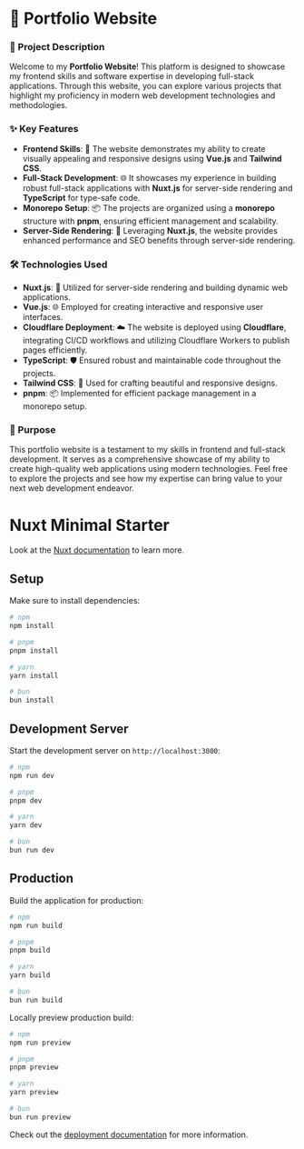 # 🌟 Portfolio Website

### 📖 Project Description
Welcome to my **Portfolio Website**! This platform is designed to showcase my frontend skills and software expertise in developing full-stack applications. Through this website, you can explore various projects that highlight my proficiency in modern web development technologies and methodologies.

### ✨ Key Features
- **Frontend Skills**: 🎨 The website demonstrates my ability to create visually appealing and responsive designs using **Vue.js** and **Tailwind CSS**.
- **Full-Stack Development**: 🌐 It showcases my experience in building robust full-stack applications with **Nuxt.js** for server-side rendering and **TypeScript** for type-safe code.
- **Monorepo Setup**: 📦 The projects are organized using a **monorepo** structure with **pnpm**, ensuring efficient management and scalability.
- **Server-Side Rendering**: 🚀 Leveraging **Nuxt.js**, the website provides enhanced performance and SEO benefits through server-side rendering.

### 🛠️ Technologies Used
- **Nuxt.js**: 🚀 Utilized for server-side rendering and building dynamic web applications.
- **Vue.js**: 🌐 Employed for creating interactive and responsive user interfaces.
- **Cloudflare Deployment**: ☁️ The website is deployed using **Cloudflare**, integrating CI/CD workflows and utilizing Cloudflare Workers to publish pages efficiently.
- **TypeScript**: 🛡️ Ensured robust and maintainable code throughout the projects.
- **Tailwind CSS**: 🎨 Used for crafting beautiful and responsive designs.
- **pnpm**: 📦 Implemented for efficient package management in a monorepo setup.

### 🎯 Purpose
This portfolio website is a testament to my skills in frontend and full-stack development. It serves as a comprehensive showcase of my ability to create high-quality web applications using modern technologies. Feel free to explore the projects and see how my expertise can bring value to your next web development endeavor.







# Nuxt Minimal Starter

Look at the [Nuxt documentation](https://nuxt.com/docs/getting-started/introduction) to learn more.

## Setup

Make sure to install dependencies:

```bash
# npm
npm install

# pnpm
pnpm install

# yarn
yarn install

# bun
bun install
```

## Development Server

Start the development server on `http://localhost:3000`:

```bash
# npm
npm run dev

# pnpm
pnpm dev

# yarn
yarn dev

# bun
bun run dev
```

## Production

Build the application for production:

```bash
# npm
npm run build

# pnpm
pnpm build

# yarn
yarn build

# bun
bun run build
```

Locally preview production build:

```bash
# npm
npm run preview

# pnpm
pnpm preview

# yarn
yarn preview

# bun
bun run preview
```

Check out the [deployment documentation](https://nuxt.com/docs/getting-started/deployment) for more information.
